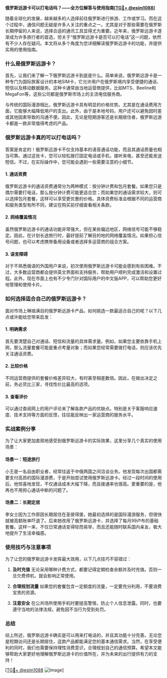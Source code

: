 **俄罗斯远游卡可以打电话吗？——全方位解答与使用指南[[TG💪+ @esim1088](https://t.me/s/esim1088)]**

随着全球化的发展，越来越多的人选择前往俄罗斯进行旅游、工作或学习。而在这个过程中，通信问题无疑是许多人关注的重点之一。尤其是对于那些需要在俄罗斯长期停留的人来说，选择合适的通讯工具显得尤为重要。近年来，俄罗斯远游卡逐渐成为许多旅行者的首选，但关于“俄罗斯远游卡是否可以打电话”这一问题，依然有不少人存在疑问。本文将从多个角度为您详细解读俄罗斯远游卡的功能，并提供实用的使用指南。

### 什么是俄罗斯远游卡？

首先，让我们来了解一下俄罗斯远游卡到底是什么。简单来说，俄罗斯远游卡是一种专门为国际旅客设计的本地SIM卡，它允许用户在俄罗斯境内享受便捷的通话、短信以及移动数据服务。这种卡通常由当地运营商提供，比如MTS、Beeline和MegaFon等，这些公司都是俄罗斯市场上的主流电信服务商。

与传统的国际漫游相比，俄罗斯远游卡具有明显的价格优势。尤其是在通话费用方面，它能够大幅降低用户的支出。此外，由于是本地号码，用户还可以避免因时差或其他因素导致的沟通不便。因此，无论是短期游客还是长期居住者，俄罗斯远游卡都是一款非常值得考虑的产品。

### 俄罗斯远游卡真的可以打电话吗？

答案是肯定的！俄罗斯远游卡不仅支持基本的语音通话功能，而且其通话质量也相当可靠。通过这张卡，您可以轻松拨打固定电话或手机，接听来电，甚至还能发送短信。不过，在实际操作中，您可能会遇到一些需要注意的小细节。

#### 1. **通话资费**
俄罗斯远游卡的通话资费通常分为两种模式：按分钟计费和包月套餐。如果您只是偶尔需要打电话，那么按分钟计费可能更适合您；而如果您的通话需求较大，则可以选择包月套餐，这样可以享受更优惠的价格。具体资费标准会根据不同的运营商和服务类型有所不同，建议在购买前仔细查看相关条款。

#### 2. **网络覆盖情况**
虽然俄罗斯远游卡的通话功能非常强大，但在某些偏远地区，网络信号可能不够稳定。因此，在计划长途旅行时，最好提前了解目的地的网络覆盖情况。如果担心信号问题，也可以考虑携带备用设备或者选择多运营商的组合方案。

#### 3. **语言障碍**
对于不熟悉俄语的外国用户来说，初次使用俄罗斯远游卡可能会感到有些困难。不过，大多数运营商都会提供英文界面和支持服务，帮助用户顺利完成激活和设置过程。此外，现在市面上也有不少专门针对国际用户的中文版APP，可以帮助您更好地管理和使用卡片。

### 如何选择适合自己的俄罗斯远游卡？

面对市场上琳琅满目的俄罗斯远游卡产品，如何挑选一款最适合自己的呢？以下几点或许能给您带来启发：

#### 1. **明确需求**
首先要清楚自己对通话、短信和流量的具体需求量。例如，如果您主要依靠手机上网，那么流量套餐可能是重点考量对象；而如果您经常需要拨打电话，则应该优先关注通话资费。

#### 2. **比较价格**
不同运营商提供的套餐价格差异较大，有时甚至相差数倍。因此，在做出决定之前，务必货比三家，寻找性价比最高的选项。

#### 3. **查看评价**
可以通过查阅网上的用户评论来了解各款产品的优缺点。特别是关于客服响应速度、技术支持等方面的反馈，往往能反映出一家运营商的服务水平。

### 实战案例分享

为了让大家更加直观地感受到俄罗斯远游卡的实际效果，这里分享几个真实的使用场景：

#### 场景一：短途旅行
小王是一名自由职业者，经常往返于中俄两国之间洽谈业务。他发现每次出国都需要支付高昂的国际漫游费，于是开始尝试使用俄罗斯远游卡。经过一段时间的使用后，他惊喜地发现，不仅通话成本大幅下降，而且接通率也很高。更重要的是，他再也不用担心通话中断的问题了。

#### 场景二：长期定居
李女士因为工作原因长期居住在圣彼得堡，她最初选择的是国际漫游服务，但很快就被高额账单吓退了。后来她改用了俄罗斯远游卡，并选择了每月99卢布的基础套餐。这样一来，不仅日常通话变得轻而易举，而且还能随时联系国内亲友，极大地提升了生活幸福感。

### 使用技巧与注意事项

为了让您的俄罗斯远游卡发挥最大效用，以下几点技巧不容错过：

1. **及时充值**
   无论采用哪种计费方式，都要记得定期检查余额并及时充值。否则一旦欠费停机，就会影响正常使用。

2. **合理规划流量**
   如果您的套餐包含一定额度的流量，一定要充分利用，不要浪费宝贵的资源。

3. **注意安全**
   在公共场所使用手机时要提高警惕，防止个人信息泄露。同时，也要遵守当地的法律法规，避免因不当行为受到处罚。

### 总结

综上所述，俄罗斯远游卡确实是可以用来打电话的，并且其功能十分完善。无论您是短期访问还是长期居住，这款产品都能满足您的基本通信需求。当然，在享受便利的同时，我们也需要保持理性消费意识，合理规划自己的通信预算。希望本文能够帮助大家更好地理解俄罗斯远游卡的价值所在，并为未来的出行提供有力的支持！

[[TG💪+ @esim1088](https://t.me/s/esim1088) ![Image](https://i.postimg.cc/4NQfJmqS/Snipaste-2025-05-13-00-14-12.png)]